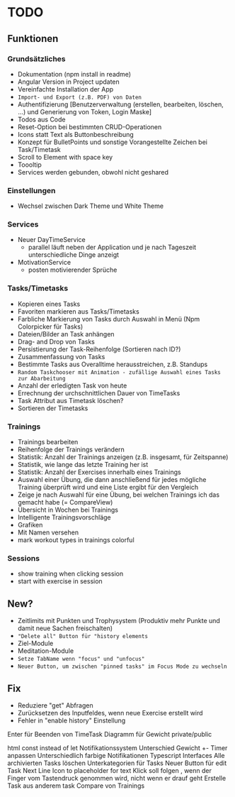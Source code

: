 # TODO

## Funktionen

### Grundsätzliches

- Dokumentation (npm install in readme)
- Angular Version in Project updaten
- Vereinfachte Installation der App
- `Import- und Export (z.B. PDF) von Daten`
- Authentifizierung [Benutzerverwaltung (erstellen, bearbeiten, löschen, ...) und Generierung von Token, Login Maske]
- Todos aus Code
- Reset-Option bei bestimmten CRUD-Operationen
- Icons statt Text als Buttonbeschreibung
- Konzept für BulletPoints und sonstige Vorangestellte Zeichen bei Task/Timetask
- Scroll to Element with space key
- Toooltip
- Services werden gebunden, obwohl nicht geshared

### Einstellungen

- Wechsel zwischen Dark Theme und White Theme

### Services

- Neuer DayTimeService
  - parallel läuft neben der Application und je nach Tageszeit unterschiedliche Dinge anzeigt
- MotivationService
  - posten motivierender Sprüche

### Tasks/Timetasks

- Kopieren eines Tasks
- Favoriten markieren aus Tasks/Timetasks
- Farbliche Markierung von Tasks durch Auswahl in Menü (Npm Colorpicker für Tasks)
- Dateien/Bilder an Task anhängen
- Drag- and Drop von Tasks
- Persistierung der Task-Reihenfolge (Sortieren nach ID?)
- Zusammenfassung von Tasks
- Bestimmte Tasks aus Overalltime herausstreichen, z.B. Standups
- `Random Taskchooser mit Animation - zufällige Auswahl eines Tasks zur Abarbeitung`
- Anzahl der erledigten Task von heute
- Errechnung der urchschnittlichen Dauer von TimeTasks
- Task Attribut aus Timetask löschen?
- Sortieren der Timetasks

### Trainings

- Trainings bearbeiten
- Reihenfolge der Trainings verändern
- Statistik: Anzahl der Trainings anzeigen (z.B. insgesamt, für Zeitspanne)
- Statistik, wie lange das letzte Training her ist
- Statistik: Anzahl der Exercises innerhalb eines Trainings
- Auswahl einer Übung, die dann anschließend für jedes mögliche Training überprüft wird und eine Liste ergibt für den Vergleich
- Zeige je nach Auswahl für eine Übung, bei welchen Trainings ich das gemacht habe (= CompareView)
- Übersicht in Wochen bei Trainings
- Intelligente Trainingsvorschläge
- Grafiken
- Mit Namen versehen
- mark workout types in trainings colorful

### Sessions

- show training when clicking session
- start with exercise in session

## New?

- Zeitlimits mit Punkten und Trophysystem (Produktiv mehr Punkte und damit neue Sachen freischalten)
- `"Delete all" Button für "history elements`
- Ziel-Module
- Meditation-Module
- `Setze TabName wenn "focus" und "unfocus"`
- `Neuer Button, um zwischen "pinned tasks" im Focus Mode zu wechseln`

## Fix

- Reduziere "get" Abfragen
- Zurücksetzen des Inputfeldes, wenn neue Exercise erstellt wird
- Fehler in "enable history" Einstellung


Enter für Beenden von TimeTask
Diagramm für Gewicht
private/public

html
const instead of let
Notifikationssystem
Unterschied Gewicht +-
Timer anpassen
Unterschiedlich farbige Notifikationen
Typescript Interfaces
Alle archivierten Tasks löschen
Unterkategorien für Tasks
Neuer Button für edit Task
Next Line Icon to placeholder for text
Klick soll folgen , wenn der Finger vom Tastendruck genommen wird, nicht wenn er drauf geht
Erstelle Task aus anderem task
Compare von Trainings
